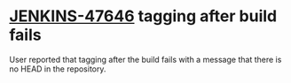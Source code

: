 # [JENKINS-47646](https://issues.jenkins-ci.org/browse/JENKINS-47646) tagging after build fails

User reported that tagging after the build fails with a message that
there is no HEAD in the repository.
